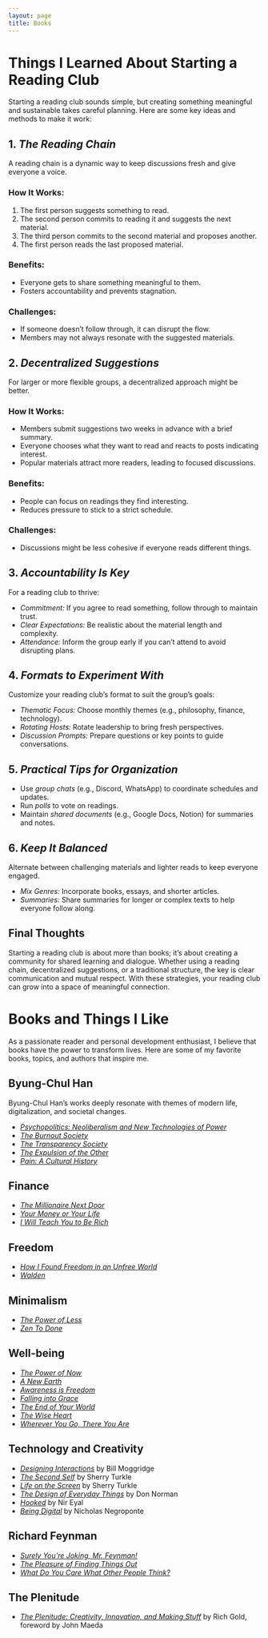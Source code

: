 ```yaml
---
layout: page
title: Books
---
```


# Things I Learned About Starting a Reading Club  

Starting a reading club sounds simple, but creating something meaningful and sustainable takes careful planning. Here are some key ideas and methods to make it work:  


## 1. *The Reading Chain*  

A reading chain is a dynamic way to keep discussions fresh and give everyone a voice.  

### How It Works:  
1. The first person suggests something to read.  
2. The second person commits to reading it and suggests the next material.  
3. The third person commits to the second material and proposes another.  
4. The first person reads the last proposed material.  

### Benefits:  
- Everyone gets to share something meaningful to them.  
- Fosters accountability and prevents stagnation.  

### Challenges:  
- If someone doesn’t follow through, it can disrupt the flow.  
- Members may not always resonate with the suggested materials.  


## 2. *Decentralized Suggestions*  

For larger or more flexible groups, a decentralized approach might be better.  

### How It Works:  
- Members submit suggestions two weeks in advance with a brief summary.  
- Everyone chooses what they want to read and reacts to posts indicating interest.  
- Popular materials attract more readers, leading to focused discussions.  

### Benefits:  
- People can focus on readings they find interesting.  
- Reduces pressure to stick to a strict schedule.  

### Challenges:  
- Discussions might be less cohesive if everyone reads different things.  


## 3. *Accountability Is Key*  

For a reading club to thrive:  
- *Commitment:* If you agree to read something, follow through to maintain trust.  
- *Clear Expectations:* Be realistic about the material length and complexity.  
- *Attendance:* Inform the group early if you can’t attend to avoid disrupting plans.  


## 4. *Formats to Experiment With*  

Customize your reading club’s format to suit the group’s goals:  
- *Thematic Focus:* Choose monthly themes (e.g., philosophy, finance, technology).  
- *Rotating Hosts:* Rotate leadership to bring fresh perspectives.  
- *Discussion Prompts:* Prepare questions or key points to guide conversations.  


## 5. *Practical Tips for Organization*  

- Use *group chats* (e.g., Discord, WhatsApp) to coordinate schedules and updates.  
- Run *polls* to vote on readings.  
- Maintain *shared documents* (e.g., Google Docs, Notion) for summaries and notes.  


## 6. *Keep It Balanced*  

Alternate between challenging materials and lighter reads to keep everyone engaged.  
- *Mix Genres:* Incorporate books, essays, and shorter articles.  
- *Summaries:* Share summaries for longer or complex texts to help everyone follow along.  


## Final Thoughts  

Starting a reading club is about more than books; it’s about creating a community for shared learning and dialogue. Whether using a reading chain, decentralized suggestions, or a traditional structure, the key is clear communication and mutual respect. With these strategies, your reading club can grow into a space of meaningful connection.  


# Books and Things I Like  

As a passionate reader and personal development enthusiast, I believe that books have the power to transform lives. Here are some of my favorite books, topics, and authors that inspire me.  


## Byung-Chul Han  

Byung-Chul Han’s works deeply resonate with themes of modern life, digitalization, and societal changes.  

- *[Psychopolitics: Neoliberalism and New Technologies of Power](https://www.goodreads.com/book/show/36976755-psychopolitics)*  
- *[The Burnout Society](https://www.goodreads.com/book/show/18946916-the-burnout-society)*  
- *[The Transparency Society](https://www.goodreads.com/book/show/23156187-the-transparency-society)*  
- *[The Expulsion of the Other](https://www.goodreads.com/book/show/35014428-the-expulsion-of-the-other)*  
- *[Pain: A Cultural History](https://www.goodreads.com/book/show/42818399-pain)*  


## Finance  

- *[The Millionaire Next Door](https://www.goodreads.com/book/show/8176.The_Millionaire_Next_Door)*  
- *[Your Money or Your Life](https://www.goodreads.com/book/show/78427.Your_Money_or_Your_Life)*  
- *[I Will Teach You to Be Rich](https://www.goodreads.com/book/show/539212.I_Will_Teach_You_to_Be_Rich)*  


## Freedom  

- *[How I Found Freedom in an Unfree World](https://www.goodreads.com/book/show/212495.How_I_Found_Freedom_in_an_Unfree_World)*  
- *[Walden](https://www.goodreads.com/book/show/16902.Walden)*  


## Minimalism  

- *[The Power of Less](https://www.goodreads.com/book/show/5236824-the-power-of-less)*  
- *[Zen To Done](https://www.goodreads.com/book/show/6649224-zen-to-done)*  


## Well-being  

- *[The Power of Now](https://www.goodreads.com/book/show/6708.The_Power_of_Now)*  
- *[A New Earth](https://www.goodreads.com/book/show/76334.A_New_Earth)*  
- *[Awareness is Freedom](https://www.goodreads.com/book/show/67639.Awareness)*  
- *[Falling into Grace](https://www.goodreads.com/book/show/10159880-falling-into-grace)*  
- *[The End of Your World](https://www.goodreads.com/book/show/31656.The_End_of_Your_World)*  
- *[The Wise Heart](https://www.goodreads.com/book/show/2651345-the-wise-heart)*  
- *[Wherever You Go, There You Are](https://www.goodreads.com/book/show/84420.Wherever_You_Go_There_You_Are)*  


## Technology and Creativity  

- *[Designing Interactions](https://www.goodreads.com/book/show/124885.Designing_Interactions)* by Bill Moggridge  
- *[The Second Self](https://www.goodreads.com/book/show/193961.The_Second_Self)* by Sherry Turkle  
- *[Life on the Screen](https://www.goodreads.com/book/show/132273.Life_on_the_Screen)* by Sherry Turkle  
- *[The Design of Everyday Things](https://www.goodreads.com/book/show/840.The_Design_of_Everyday_Things)* by Don Norman  
- *[Hooked](https://www.goodreads.com/book/show/22668729-hooked)* by Nir Eyal  
- *[Being Digital](https://www.goodreads.com/book/show/226568.Being_Digital)* by Nicholas Negroponte  


## Richard Feynman  

- *[Surely You’re Joking, Mr. Feynman!](https://www.goodreads.com/book/show/5544.Surely_You_re_Joking_Mr_Feynman)*  
- *[The Pleasure of Finding Things Out](https://www.goodreads.com/book/show/391345.The_Pleasure_of_Finding_Things_Out)*  
- *[What Do You Care What Other People Think?](https://www.goodreads.com/book/show/100593.What_Do_You_Care_What_Other_People_Think_)*  


## The Plenitude  

- *[The Plenitude: Creativity, Innovation, and Making Stuff](https://mitpress.mit.edu/9780262518284/the-plenitude/)* by Rich Gold, foreword by John Maeda